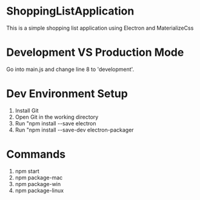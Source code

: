 # ShoppingListApplication
This is a simple shopping list application using Electron and MaterializeCss

# Development VS Production Mode
Go into main.js and change line 8 to 'development'.

# Dev Environment Setup
1. Install Git
2. Open Git in the working directory
3. Run "npm install --save electron
4. Run "npm install --save-dev electron-packager

# Commands
1. npm start
2. npm package-mac
3. npm package-win
4. npm package-linux
